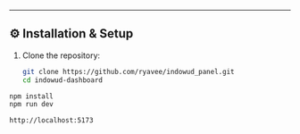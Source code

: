 
---

## ⚙️ Installation & Setup

1. Clone the repository:
   ```bash
   git clone https://github.com/ryavee/indowud_panel.git
   cd indowud-dashboard
  ```bash
npm install
npm run dev

http://localhost:5173
